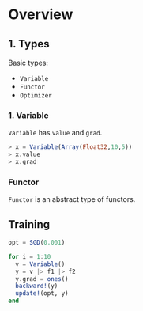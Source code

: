 # Overview

## 1. Types
Basic types:

* `Variable`
* `Functor`
* `Optimizer`

### 1. Variable
`Variable` has `value` and `grad`.
```julia
> x = Variable(Array(Float32,10,5))
> x.value
> x.grad
```

### Functor
`Functor` is an abstract type of functors.

## Training
```julia
opt = SGD(0.001)

for i = 1:10
  v = Variable()
  y = v |> f1 |> f2
  y.grad = ones()
  backward!(y)
  update!(opt, y)
end
```
